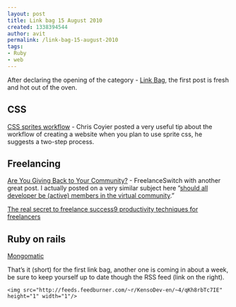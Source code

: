 ```yaml
---
layout: post
title: Link bag 15 August 2010
created: 1338394544
author: avit
permalink: /link-bag-15-august-2010
tags:
- Ruby
- web
---
```

<p>After declaring the opening of the category - <a href='http://www.kensodev.com/category/link-bag/' title='Link Bag'>Link Bag</a>, the first post is fresh and hot out of the oven. <h2>CSS</h2> <a href='http://css-tricks.com/css-sprites-workflow/' target='_blank'>CSS sprites workflow</a> - Chris Coyier posted a very useful tip about the workflow of creating a website when you plan to use sprite css, he suggests a two-step process. <h2>Freelancing</h2> <a href='http://freelanceswitch.com/inspiration/are-you-giving-back-to-your-community/' target='_blank'>Are You Giving Back to Your Community?</a> - FreelanceSwitch with another great post. I actually posted on a very similar subject here ”<a href='http://www.kensodev.com/2010/08/03/should-all-developers-be-members-of-the-virtual-community/'>should all developer be (active) members in the virtual community</a>.”</p>
<a href='http://freelanceswitch.com/inspiration/freelance-success/' target='_blank'>The real secret to freelance success</a><a href='http://sixrevisions.com/productivity/9-productivity-techniques-for-freelancers/' target='_blank'>9 productivity techniques for freelancers</a><h2>Ruby on rails</h2><a href='http://mongomatic.com/'>Mongomatic</a>
<p>That’s it (short) for the first link bag, another one is coming in about a week, be sure to keep yourself up to date though the RSS feed (link on the right).</p>
      
    <img src="http://feeds.feedburner.com/~r/KensoDev-en/~4/qKh8rbTc7IE" height="1" width="1"/>
